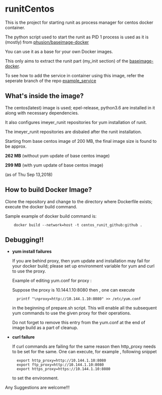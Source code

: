 
# runitCentos

This is the project for starting runit as process manager for centos docker container.

The python script used to start the runit as PID 1 process is used as it is (mostly) from [phusion/baseimage-docker](https://github.com/phusion/baseimage-docker)

You can use it as a base for your own Docker images.

This only aims to extract the runit part (my_init section) of the [baseimage-docker](https://github.com/phusion/baseimage-docker).

To see how to add the service in container using this image, refer the seperate branch of the repo [example_service](https://github.com/WheeskyJack/runitCentos/tree/example_service)

## What's inside the image?

The centos(latest) image is used; epel-release, python3.6 are installed in it along with necessary dependencies.

It also configures imeyer_runit repositories for yum installation of runit.

The imeyer_runit repositories are disbaled after the runit installation.

Starting from base centos image of 200 MB,
the final image size is found to be approx.

**262 MB** (without yum update of base centos image)

**299 MB** (with yum update of base centos image)

(as of Thu Sep 13,2018)

## How to build Docker Image?

Clone the repository and change to the directory where Dockerfile exists; execute the docker build command.

Sample example of docker build command is:

        docker build --network=host -t centos_runit_github:github .

## Debugging!!

* **yum install failures**

   If you are behind proxy, then yum update and installation may fail for your docker build; please set up environment variable for yum and curl to use the proxy.

   Example of editing yum.conf for proxy :

   Suppose the proxy is 10.144.1.10:8080 then , one can execute

        printf "\nproxy=http://10.144.1.10:8080" >> /etc/yum.conf

   in the beginning of prepare.sh script. This will enable all the subsequent yum commands to use the given proxy for their operations.

   Do not forget to remove this entry from the yum.conf at the end of image build as a part of cleanup.

* **curl failure**

   If curl commands are failing for the same reason then http_proxy needs to be set for the same.
   One can execute, for example , following snippet

        export http_proxy=http://10.144.1.10:8080
        export ftp_proxy=http://10.144.1.10:8080
        export https_proxy=https://10.144.1.10:8080

   to set the environment.

Any Suggestions are welcome!!!